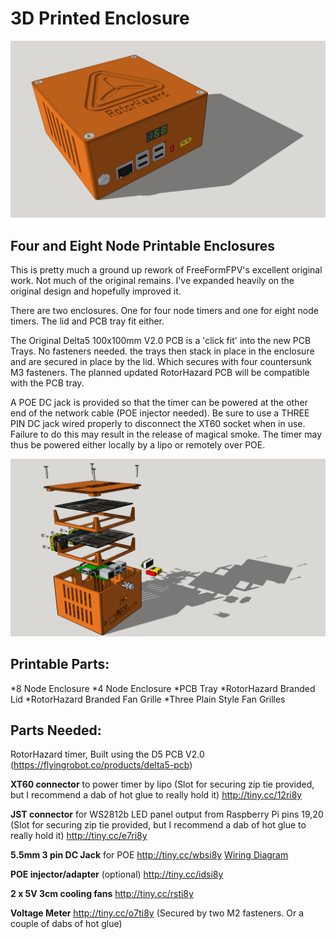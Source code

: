# 3D Printed Enclosure
![alt text](https://github.com/Cerberus74/RotorHazard/raw/master/Hardware/3D%20Printed%20Enclosure/Images/RH%20Case.png)

## **Four and Eight Node Printable Enclosures**
This is pretty much a ground up rework of FreeFormFPV's excellent original work. Not much of the original remains. I've expanded heavily on the original design and hopefully improved it.

There are two enclosures. One for four node timers and one for eight node timers. The lid and PCB tray fit either.

The Original Delta5 100x100mm V2.0 PCB is a 'click fit' into the new PCB Trays. No fasteners needed. the trays then stack in place in the enclosure and are secured in place by the lid. Which secures with four countersunk M3 fasteners. The planned updated RotorHazard PCB will be compatible with the PCB tray.

A POE DC jack is provided so that the timer can be powered at the other end of the network cable (POE injector needed). Be sure to use a THREE PIN DC jack wired properly to disconnect the XT60 socket when in use. Failure to do this may result in the release of magical smoke. The timer may thus be powered either locally by a lipo or remotely over POE.

![alt text](https://github.com/Cerberus74/RotorHazard/raw/master/Hardware/3D%20Printed%20Enclosure/Images/ExplodedView.png)
## **Printable Parts:**
*8 Node Enclosure
*4 Node Enclosure
*PCB Tray
*RotorHazard Branded Lid
*RotorHazard Branded Fan Grille
*Three Plain Style Fan Grilles

## **Parts Needed:**
RotorHazard timer, Built using the D5 PCB V2.0 (https://flyingrobot.co/products/delta5-pcb)

**XT60 connector** to power timer by lipo (Slot for securing zip tie provided, but I recommend a dab of hot glue to really hold it)
http://tiny.cc/12ri8y

**JST connector** for WS2812b LED panel output from Raspberry Pi pins 19,20 (Slot for securing zip tie provided, but I recommend a dab of hot glue to really hold it)
http://tiny.cc/e7ri8y

**5.5mm 3 pin DC Jack** for POE
http://tiny.cc/wbsi8y [Wiring Diagram](https://github.com/Cerberus74/RotorHazard/raw/master/Hardware/3D%20Printed%20Enclosure/Images/WireBarrelJack.png)

**POE injector/adapter** (optional)
http://tiny.cc/idsi8y

**2 x 5V 3cm cooling fans**
http://tiny.cc/rsti8y

**Voltage Meter**
http://tiny.cc/o7ti8y
(Secured by two M2 fasteners. Or a couple of dabs of hot glue)

